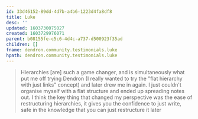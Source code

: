 ```yaml
---
id: 33d46152-89dd-4d7b-a4b6-1223d4fa8df8
title: Luke
desc: ''
updated: 1603730075027
created: 1603729976071
parent: b08155fe-c5c6-4d4c-a737-d500923f35ad
children: []
fname: dendron.community.testimonials.luke
hpath: dendron.community.testimonials.luke
---
```

> Hierarchies [are] such a game changer, and is simultaneously what put me off trying Dendron (I really wanted to try the "flat hierarchy with just links" concept) and later drew me in again. I just couldn't organise myself with a flat structure and ended up spreading notes out.
> I think the key thing that changed my perspective was the ease of restructuring hierarchies, it gives you the confidence to just write, safe in the knowledge that you can just restructure it later

